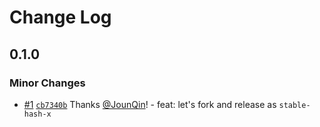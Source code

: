 # Change Log

## 0.1.0

### Minor Changes

- [#1](https://github.com/un-ts/stable-hash-x/pull/1) [`cb7340b`](https://github.com/un-ts/stable-hash-x/commit/cb7340b4f3764eccebdd1ee265cf24d1c248146f) Thanks [@JounQin](https://github.com/JounQin)! - feat: let's fork and release as `stable-hash-x`
